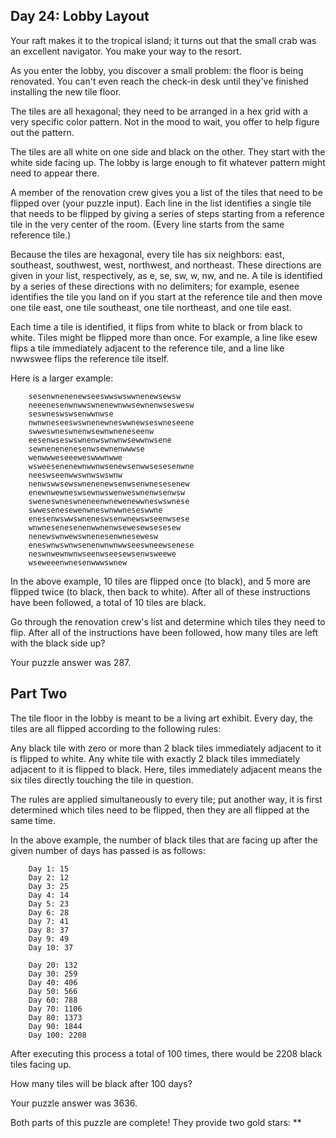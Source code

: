 ## Day 24: Lobby Layout

Your raft makes it to the tropical island; it turns out that the small crab was an excellent navigator. You make your way to the resort.

As you enter the lobby, you discover a small problem: the floor is being renovated. You can't even reach the check-in desk until they've finished installing the new tile floor.

The tiles are all hexagonal; they need to be arranged in a hex grid with a very specific color pattern. Not in the mood to wait, you offer to help figure out the pattern.

The tiles are all white on one side and black on the other. They start with the white side facing up. The lobby is large enough to fit whatever pattern might need to appear there.

A member of the renovation crew gives you a list of the tiles that need to be flipped over (your puzzle input). Each line in the list identifies a single tile that needs to be flipped by giving a series of steps starting from a reference tile in the very center of the room. (Every line starts from the same reference tile.)

Because the tiles are hexagonal, every tile has six neighbors: east, southeast, southwest, west, northwest, and northeast. These directions are given in your list, respectively, as e, se, sw, w, nw, and ne. A tile is identified by a series of these directions with no delimiters; for example, esenee identifies the tile you land on if you start at the reference tile and then move one tile east, one tile southeast, one tile northeast, and one tile east.

Each time a tile is identified, it flips from white to black or from black to white. Tiles might be flipped more than once. For example, a line like esew flips a tile immediately adjacent to the reference tile, and a line like nwwswee flips the reference tile itself.

Here is a larger example:

        sesenwnenenewseeswwswswwnenewsewsw
        neeenesenwnwwswnenewnwwsewnenwseswesw
        seswneswswsenwwnwse
        nwnwneseeswswnenewneswwnewseswneseene
        swweswneswnenwsewnwneneseenw
        eesenwseswswnenwswnwnwsewwnwsene
        sewnenenenesenwsewnenwwwse
        wenwwweseeeweswwwnwwe
        wsweesenenewnwwnwsenewsenwwsesesenwne
        neeswseenwwswnwswswnw
        nenwswwsewswnenenewsenwsenwnesesenew
        enewnwewneswsewnwswenweswnenwsenwsw
        sweneswneswneneenwnewenewwneswswnese
        swwesenesewenwneswnwwneseswwne
        enesenwswwswneneswsenwnewswseenwsese
        wnwnesenesenenwwnenwsewesewsesesew
        nenewswnwewswnenesenwnesewesw
        eneswnwswnwsenenwnwnwwseeswneewsenese
        neswnwewnwnwseenwseesewsenwsweewe
        wseweeenwnesenwwwswnew

In the above example, 10 tiles are flipped once (to black), and 5 more are flipped twice (to black, then back to white). After all of these instructions have been followed, a total of 10 tiles are black.

Go through the renovation crew's list and determine which tiles they need to flip. After all of the instructions have been followed, how many tiles are left with the black side up?

Your puzzle answer was 287.

## Part Two

The tile floor in the lobby is meant to be a living art exhibit. Every day, the tiles are all flipped according to the following rules:

Any black tile with zero or more than 2 black tiles immediately adjacent to it is flipped to white.
Any white tile with exactly 2 black tiles immediately adjacent to it is flipped to black.
Here, tiles immediately adjacent means the six tiles directly touching the tile in question.

The rules are applied simultaneously to every tile; put another way, it is first determined which tiles need to be flipped, then they are all flipped at the same time.

In the above example, the number of black tiles that are facing up after the given number of days has passed is as follows:

        Day 1: 15
        Day 2: 12
        Day 3: 25
        Day 4: 14
        Day 5: 23
        Day 6: 28
        Day 7: 41
        Day 8: 37
        Day 9: 49
        Day 10: 37

        Day 20: 132
        Day 30: 259
        Day 40: 406
        Day 50: 566
        Day 60: 788
        Day 70: 1106
        Day 80: 1373
        Day 90: 1844
        Day 100: 2208

After executing this process a total of 100 times, there would be 2208 black tiles facing up.

How many tiles will be black after 100 days?

Your puzzle answer was 3636.

Both parts of this puzzle are complete! They provide two gold stars: **

